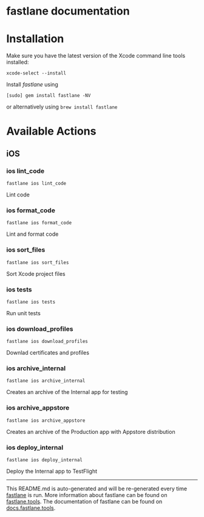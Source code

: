 fastlane documentation
================
# Installation

Make sure you have the latest version of the Xcode command line tools installed:

```
xcode-select --install
```

Install _fastlane_ using
```
[sudo] gem install fastlane -NV
```
or alternatively using `brew install fastlane`

# Available Actions
## iOS
### ios lint_code
```
fastlane ios lint_code
```
Lint code
### ios format_code
```
fastlane ios format_code
```
Lint and format code
### ios sort_files
```
fastlane ios sort_files
```
Sort Xcode project files
### ios tests
```
fastlane ios tests
```
Run unit tests
### ios download_profiles
```
fastlane ios download_profiles
```
Downlad certificates and profiles
### ios archive_internal
```
fastlane ios archive_internal
```
Creates an archive of the Internal app for testing
### ios archive_appstore
```
fastlane ios archive_appstore
```
Creates an archive of the Production app with Appstore distribution
### ios deploy_internal
```
fastlane ios deploy_internal
```
Deploy the Internal app to TestFlight

----

This README.md is auto-generated and will be re-generated every time [fastlane](https://fastlane.tools) is run.
More information about fastlane can be found on [fastlane.tools](https://fastlane.tools).
The documentation of fastlane can be found on [docs.fastlane.tools](https://docs.fastlane.tools).
